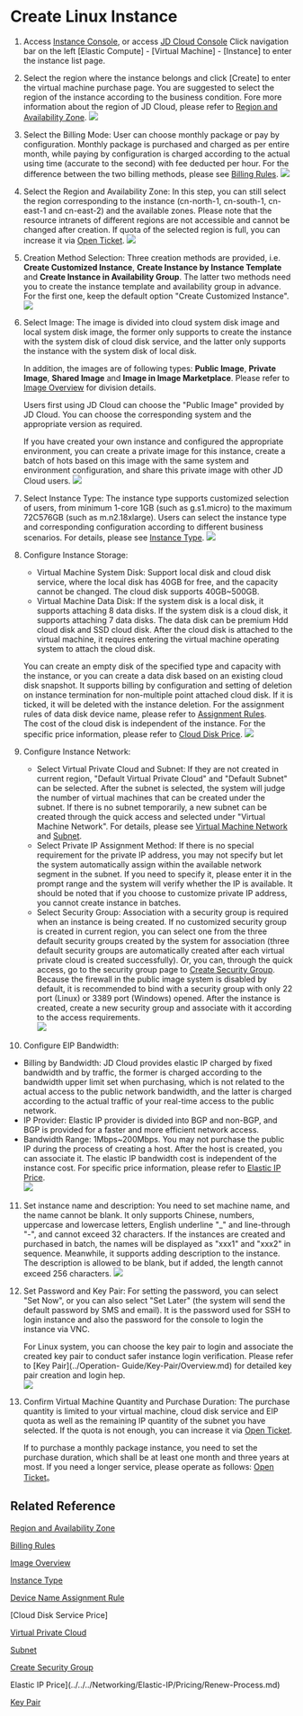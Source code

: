 # Create Linux Instance
1. Access [Instance Console][1], or access [JD Cloud Console][2] Click navigation bar on the left [Elastic Compute] - [Virtual Machine] - [Instance] to enter the instance list page.

2. Select the region where the instance belongs and click [Create] to enter the virtual machine purchase page. You are suggested to select the region of the instance according to the business condition. Fore more information about the region of JD Cloud, please refer to [Region and Availability Zone](../Introduction/Region-and-AZs.md).
![](../../../../image/vm/Getting-Start-Linux-Create-Region.png)

3. Select the Billing Mode: User can choose monthly package or pay by configuration. Monthly package is purchased and charged as per entire month, while paying by configuration is charged according to the actual using time (accurate to the second) with fee deducted per hour. For the difference between the two billing methods, please see [Billing Rules](../Pricing/Billing-Rules.md).
![](../../../../image/vm/Getting-Start-Linux-Create-billing.png)

4. Select the Region and Availability Zone: In this step, you can still select the region corresponding to the instance (cn-north-1, cn-south-1, cn-east-1 and cn-east-2) and the available zones. Please note that the resource intranets of different regions are not accessible and cannot be changed after creation. If quota of the selected region is full, you can increase it via [Open Ticket][5].
![](../../../../image/vm/Getting-Start-Linux-Create-Region&AZ.png)

5. Creation Method Selection: Three creation methods are provided, i.e. **Create Customized Instance**, **Create Instance by Instance Template** and **Create Instance in Availability Group**. The latter two methods need you to create the instance template and availability group in advance. For the first one, keep the default option "Create Customized Instance".
![](../../../../image/vm/Getting-Start-Linux-Create-method.png)

6. Select Image: The image is divided into cloud system disk image and local system disk image, the former only supports to create the instance with the system disk of cloud disk service, and the latter only supports the instance with the system disk of local disk.
	
	In addition, the images are of following types: **Public Image**, **Private Image**, **Shared Image** and **Image in Image Marketplace**. Please refer to [Image Overview](../Operation-Guide/Image/Overview.md) for division details.
    
    Users first using JD Cloud can choose the "Public Image" provided by JD Cloud. You can choose the corresponding system and the appropriate version as required.
    
    If you have created your own instance and configured the appropriate environment, you can create a private image for this instance, create a batch of hots based on this image with the same system and environment configuration, and share this private image with other JD Cloud users. 
![](../../../../image/vm/Getting-Start-Linux-Create-image.png)

7. Select Instance Type: The instance type supports customized selection of users, from minimum 1-core 1GB (such as g.s1.micro) to the maximum 72C576GB (such as m.n2.18xlarge). Users can select the instance type and corresponding configuration according to different business scenarios. For details, please see [Instance Type](../Introduction/Instance-Type-Family.md).
![](../../../../image/vm/Getting-Start-Linux-Create-type.png)

8. Configure Instance Storage:
   * Virtual Machine System Disk: Support local disk and cloud disk service, where the local disk has 40GB for free, and the capacity cannot be changed. The cloud disk supports 40GB~500GB.                
   * Virtual Machine Data Disk: If the system disk is a local disk, it supports attaching 8 data disks. If the system disk is a cloud disk, it supports attaching 7 data disks. The data disk can be premium Hdd cloud disk and SSD cloud disk. After the cloud disk is attached to the virtual machine, it requires entering the virtual machine operating system to attach the cloud disk.     
   
    You can create an empty disk of the specified type and capacity with the instance, or you can create a data disk based on an existing cloud disk snapshot. It supports billing by configuration and setting of deletion on instance termination for non-multiple point attached cloud disk. If it is ticked, it will be deleted with the instance deletion. For the assignment rules of data disk device name, please refer to [ Assignment Rules](../Operation-Guide/Cloud-Disk/Assign-Device-Name.md).      
	The cost of the cloud disk is independent of the instance. For the specific price information, please refer to [Cloud Disk Price]().
![](../../../../image/vm/Getting-Start-Linux-Create-disk.png)

9. Configure Instance Network:
   * Select Virtual Private Cloud and Subnet: If they are not created in current region, "Default Virtual Private Cloud" and "Default Subnet" can be selected. After the subnet is selected, the system will judge the number of virtual machines that can be created under the subnet. If there is no subnet temporarily, a new subnet can be created through the quick access and selected under "Virtual Machine Network". For details, please see [Virtual Machine Network](../../../Networking/Virtual-Private-Cloud/Introduction/Functions/VPC.md) and [Subnet](../../../Networking/Virtual-Private-Cloud/Introduction/Functions/Subnet.md).
   * Select Private IP Assignment Method: If there is no special requirement for the private IP address, you may not specify but let the system automatically assign within the available network segment in the subnet. If you need to specify it, please enter it in the prompt range and the system will verify whether the IP is available. It should be noted that if you choose to customize private IP address, you cannot create instance in batches.
   * Select Security Group: Association with a security group is required when an instance is being created. If no customized security group is created in current region, you can select one from the three default security groups created by the system for association (three default security groups are automatically created after each virtual private cloud is created successfully). Or, you can, through the quick access, go to the security group page to [Create Security Group](../Operation-Guide/Security-Group/Create-Security-Group.md). Because the firewall in the public image system is disabled by default, it is recommended to bind with a security group with only 22 port (Linux) or 3389 port (Windows) opened. After the instance is created, create a new security group and associate with it according to the access requirements.    
![](../../../../image/vm/Getting-Start-Linux-Create-network.png)

10. Configure EIP Bandwidth:
   * Billing by Bandwidth: JD Cloud provides elastic IP charged by fixed bandwidth and by traffic, the former is charged according to the bandwidth upper limit set when purchasing, which is not related to the actual access to the public network bandwidth, and the latter is charged according to the actual traffic of your real-time access to the public network.
   * IP Provider: Elastic IP provider is divided into BGP and non-BGP, and BGP is provided for a faster and more efficient network access.                
   * Bandwidth Range: 1Mbps~200Mbps.
You may not purchase the public IP during the process of creating a host. After the host is created, you can associate it. The elastic IP bandwidth cost is independent of the instance cost. For specific price information, please refer to [Elastic IP Price](../../../Networking/Elastic-IP/Pricing/Price-Overview.md).      
![](../../../../image/vm/Getting-Start-Linux-Create-IP.png)

11. Set instance name and description:
You need to set machine name, and the name cannot be blank. It only supports Chinese, numbers, uppercase and lowercase letters, English underline "_" and line-through "-", and cannot exceed 32 characters. If the instances are created and purchased in batch, the names will be displayed as "xxx1" and "xxx2" in sequence. Meanwhile, it supports adding description to the instance. The description is allowed to be blank, but if added, the length cannot exceed 256 characters.
![](../../../../image/vm/Getting-Start-Linux-Create-information.png)

12. Set Password and Key Pair:
	For setting the password, you can select "Set Now", or you can also select "Set Later" (the system will send the default password by SMS and email). It is the password used for SSH to login instance and also the password for the console to login the instance via VNC.                

	For Linux system, you can choose the key pair to login and associate the created key pair to conduct safer instance login verification. Please refer to [Key Pair](../Operation- Guide/Key-Pair/Overview.md) for detailed key pair creation and login hep.  
![](../../../../image/vm/Getting-Start-Linux-Create-login.png)

13. Confirm Virtual Machine Quantity and Purchase Duration:
	The purchase quantity is limited to your virtual machine, cloud disk service and EIP quota as well as the remaining IP quantity of the subnet you have selected. If the quota is not enough, you can increase it via
[Open Ticket](https://ticket.jdcloud.com/myorder/submit).
	
	If to purchase a monthly package instance, you need to set the purchase duration, which shall be at least one month and three years at most. If you need a longer service, please operate as follows: [Open Ticket](https://ticket.jdcloud.com/myorder/submit
)。

## Related Reference

[Region and Availability Zone](../Introduction/Region-and-AZs.md)

[Billing Rules](../Pricing/Billing-Rules.md)

[Image Overview](../Operation-Guide/Image/Overview.md)

[Instance Type](../Introduction/Instance-Type-Family.md)

[Device Name Assignment Rule](../Operation-Guide/Cloud-Disk/Assign-Device-Name.md)

[Cloud Disk Service Price]

[Virtual Private Cloud](../../../Networking/Virtual-Private-Cloud/Introduction/Functions/VPC.md)

[Subnet](../../../Networking/Virtual-Private-Cloud/Introduction/Functions/Subnet.md)

[Create Security Group](../Operation-Guide/Security-Group/Create-Security-Group.md)

Elastic IP Price](../../../Networking/Elastic-IP/Pricing/Renew-Process.md)

[Key Pair](../Operation-Guide/Key-Pair/Overview.md)


  [1]: https://cns-console.jdcloud.com/host/compute/list
  [2]: ./images/Getting-Start-Linux-Create-billing.png "Getting-Start-Linux-Create-billing.png"
  [3]: ../../../../image/vm/Getting-Start-Linux-Create-Region&AZ.png
  [4]: ./images/Getting-Start-Linux-Create-billing.png "Getting-Start-Linux-Create-billing.png"
  [5]: https://cns-console.jdcloud.com/host/compute/list
  [6]: ./images/Getting-Start-Linux-Create-Region&AZ.png "Getting-Start-Linux-Create-Region&AZ.png"
  [7]: ./images/Getting-Start-Linux-Create-method.png "Getting-Start-Linux-Create-method.png"
  [8]: ./images/Getting-Start-Linux-Create-image.png "Getting-Start-Linux-Create-image.png"
  [9]: ./images/Getting-Start-Linux-Create-type.png "Getting-Start-Linux-Create-type.png"
  [10]: ./images/Getting-Start-Linux-Create-disk.png "Getting-Start-Linux-Create-disk.png"
  [11]: ./images/Getting-Start-Linux-Create-network.png "Getting-Start-Linux-Create-network.png"
  [12]: ./images/Getting-Start-Linux-Create-IP.png "Getting-Start-Linux-Create-IP.png"
  [13]: ./images/Getting-Start-Linux-Create-information.png "Getting-Start-Linux-Create-information.png"
  [14]: ./images/Getting-Start-Linux-Create-login.png "Getting-Start-Linux-Create-login.png"
  [15]: https://cns-console.jdcloud.com/host/compute/list
  [16]: https://cns-console.jdcloud.com/host/compute/list